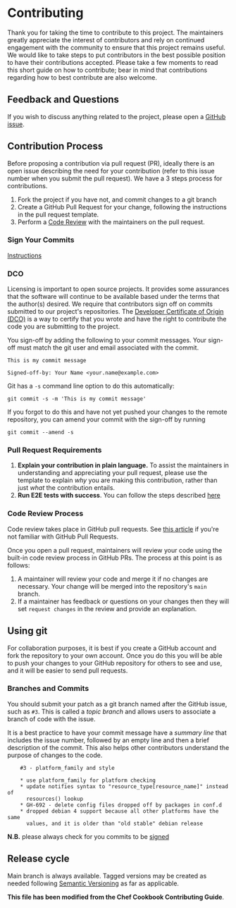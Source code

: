 # Contributing

Thank you for taking the time to contribute to this project. The maintainers
greatly appreciate the interest of contributors and rely on continued engagement
with the community to ensure that this project remains useful. We would like to
take steps to put contributors in the best possible position to have their
contributions accepted. Please take a few moments to read this short guide on
how to contribute; bear in mind that contributions regarding how to best
contribute are also welcome.

## Feedback and Questions

If you wish to discuss anything related to the project, please open a
[GitHub issue](https://github.com/interlink-hq/interlink/issues/new).

## Contribution Process

Before proposing a contribution via pull request (PR), ideally there is an open
issue describing the need for your contribution (refer to this issue number when
you submit the pull request). We have a 3 steps process for contributions.

1. Fork the project if you have not, and commit changes to a git branch
1. Create a GitHub Pull Request for your change, following the instructions in
   the pull request template.
1. Perform a [Code Review](#code-review-process) with the maintainers on the
   pull request.

### Sign Your Commits

[Instructions](https://contribute.cncf.io/maintainers/github/templates/required/contributing/#sign-your-commits)

### DCO

Licensing is important to open source projects. It provides some assurances that
the software will continue to be available based under the terms that the
author(s) desired. We require that contributors sign off on commits submitted to
our project's repositories. The
[Developer Certificate of Origin (DCO)](https://probot.github.io/apps/dco/) is a
way to certify that you wrote and have the right to contribute the code you are
submitting to the project.

You sign-off by adding the following to your commit messages. Your sign-off must
match the git user and email associated with the commit.

    This is my commit message

    Signed-off-by: Your Name <your.name@example.com>

Git has a `-s` command line option to do this automatically:

    git commit -s -m 'This is my commit message'

If you forgot to do this and have not yet pushed your changes to the remote
repository, you can amend your commit with the sign-off by running

    git commit --amend -s

### Pull Request Requirements

1. **Explain your contribution in plain language.** To assist the maintainers in
   understanding and appreciating your pull request, please use the template to
   explain _why_ you are making this contribution, rather than just _what_ the
   contribution entails.
2. **Run E2E tests with success**. You can follow the steps described
   [here](https://interlink-hq.github.io/interLink/docs/Developers)

### Code Review Process

Code review takes place in GitHub pull requests. See
[this article](https://docs.github.com/en/pull-requests/collaborating-with-pull-requests/proposing-changes-to-your-work-with-pull-requests/about-pull-requests)
if you're not familiar with GitHub Pull Requests.

Once you open a pull request, maintainers will review your code using the
built-in code review process in GitHub PRs. The process at this point is as
follows:

1. A maintainer will review your code and merge it if no changes are necessary.
   Your change will be merged into the repository's `main` branch.
2. If a maintainer has feedback or questions on your changes then they will set
   `request changes` in the review and provide an explanation.

## Using git

For collaboration purposes, it is best if you create a GitHub account and fork
the repository to your own account. Once you do this you will be able to push
your changes to your GitHub repository for others to see and use, and it will be
easier to send pull requests.

### Branches and Commits

You should submit your patch as a git branch named after the GitHub issue, such
as `#3`\. This is called a _topic branch_ and allows users to associate a branch
of code with the issue.

It is a best practice to have your commit message have a _summary line_ that
includes the issue number, followed by an empty line and then a brief
description of the commit. This also helps other contributors understand the
purpose of changes to the code.

```text
    #3 - platform_family and style

    * use platform_family for platform checking
    * update notifies syntax to "resource_type[resource_name]" instead of
      resources() lookup
    * GH-692 - delete config files dropped off by packages in conf.d
    * dropped debian 4 support because all other platforms have the same
      values, and it is older than "old stable" debian release
```

**N.B.** please always check for you commits to be
[signed](https://docs.github.com/en/authentication/managing-commit-signature-verification/signing-commits)

## Release cycle

Main branch is always available. Tagged versions may be created as needed
following [Semantic Versioning](https://semver.org/) as far as applicable.

**This file has been modified from the Chef Cookbook Contributing Guide**.
